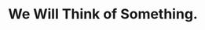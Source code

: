 # We Will Think of Something.

<!---
cbulman/cbulman is a ✨ special ✨ repository because its `README.md` (this file) appears on your GitHub profile.
You can click the Preview link to take a look at your changes.
--->
